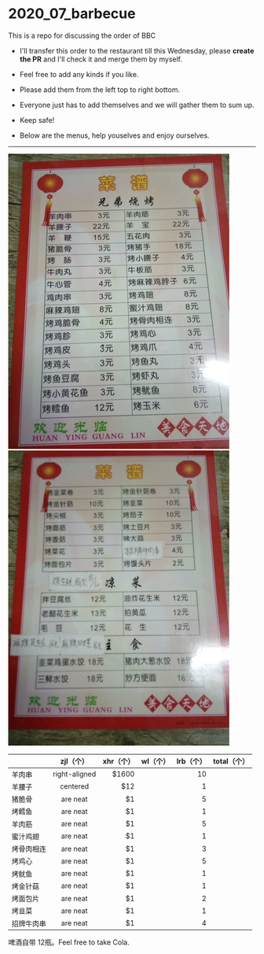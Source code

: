 # 2020_07_barbecue
This is a repo for discussing the order of BBC


- I'll transfer this order to the restaurant till this Wednesday, please **create the PR** and I'll check it and merge them by myself.


- Feel free to add any kinds if you like. 
- Please add them from the left top to right bottom.
- Everyone just has to add themselves and we will gather them to sum up.
- Keep safe!
- Below are the menus, help youselves and enjoy ourselves. 
*****


![menu1](https://github.com/luruibo1995/2020_07_barbecue/raw/master/pic/3edea4a06e48060194123fcfc5489a67148001.jpg "meat")
![menu2](https://github.com/luruibo1995/2020_07_barbecue/raw/master/pic/03baacbe498d7b76a070be43c0877c7c109958.jpg "vegetables")



|         | zjl（个）         |   xhr（个）|  wl（个）| lrb（个）|total（个）
| ------------- |:-------------:| -----:| ----:|---:|-----:|
| 羊肉串      | right-aligned | $1600 || 10||
| 羊腰子      | centered      |   $12 || 1||
| 猪脆骨 | are neat      |    $1 || 5||
| 烤鳕鱼 | are neat      |    $1 || 1||
| 羊肉筋 | are neat      |    $1 || 5||
| 蜜汁鸡翅 | are neat      |    $1 ||1||
| 烤骨肉相连 | are neat      |    $1 ||3||
| 烤鸡心 | are neat      |    $1 ||5||
| 烤鱿鱼 | are neat      |    $1 ||1||
| 烤金针菇 | are neat      |    $1 ||1||
| 烤面包片 | are neat      |    $1 ||2||
| 烤韭菜 | are neat      |    $1 ||1||
| 招牌牛肉串 | are neat      |    $1 ||4||

啤酒自带 12瓶。Feel free to take Cola.



